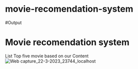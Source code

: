 # movie-recomendation-system
#Output
# Movie recomendation system
List Top five movie based on our Content
![Web capture_22-3-2023_23744_localhost](https://user-images.githubusercontent.com/114800360/226991079-e75b4501-8345-4ae7-b2bb-0733b2c7e31f.jpeg)
